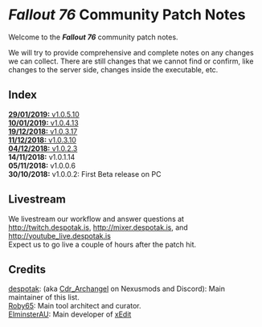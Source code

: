 # _Fallout 76_ Community Patch Notes

Welcome to the _**Fallout 76**_ community patch notes.

We will try to provide comprehensive and complete notes on any changes we can collect. There are still changes that we cannot find or confirm, like changes to the server side, changes inside the executable, etc.

## Index

[**29/01/2019:** v1.0.5.10](v1.0.5.10.md)  
[**10/01/2019:** v1.0.4.13](v1.0.4.13.md)  
[**19/12/2018:** v1.0.3.17](v1.0.3.17.md)  
[**11/12/2018:** v1.0.3.10](v1.0.3.10.md)  
[**04/12/2018:** v1.0.2.3](v1.0.2.3.md)  
**14/11/2018:** v1.0.1.14  
**05/11/2018:** v1.0.0.6  
**30/10/2018:** v1.0.0.2: First Beta release on PC  

## Livestream

We livestream our workflow and answer questions at <http://twitch.despotak.is>, <http://mixer.despotak.is>, and <http://youtube_live.despotak.is>  
Expect us to go live a couple of hours after the patch hit.

## Credits

[despotak](https://github.com/despotak): (aka [Cdr_Archangel](https://www.nexusmods.com/users/34088075) on Nexusmods and Discord): Main maintainer of this list.  
[Roby65](https://github.com/roby65): Main tool architect and curator.  
[ElminsterAU](https://github.com/ElminsterAU): Main developer of [xEdit](https://github.com/TES5Edit/TES5Edit)
